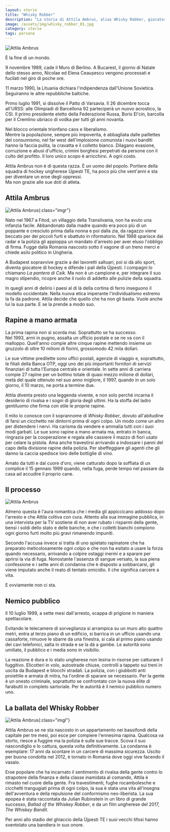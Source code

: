 ```yaml
---
layout: storie
title: "Whisky Robber"
description: "La storia di Attila Ambrus, alias Whisky Robber, giocatore di hockey e rapinatore dal cicchetto facile, eroe popolare in Ungheria dopo la fine del comunismo."
image: /assets/img/whisky_robber_01.jpg
category: storie
tags: persone
---
```

![Attila Ambrus](/assets/img/whisky_robber_01.jpg "Attila Ambrus")

È la fine di un mondo.  

9 novembre 1989, cade il Muro di Berlino. A Bucarest, il giorno di Natale dello stesso anno, Nicolae ed Elena Ceaușescu vengono processati e fucilati nel giro di poche ore.  

11 marzo 1990, la Lituania dichiara l'indipendenza dall'Unione Sovietica. Seguiranno le altre repubbliche baltiche.  

Primo luglio 1991, si dissolve il Patto di Varsavia. Il 26 dicembre tocca all'URSS: alle Olimpiadi di Barcellona 92 parteciperà un nuovo acrostico, la CSI. Il primo presidente eletto della Federazione Russa, Boris El'cin, barcolla per il Cremlino ubriaco di vodka per tutti gli anni novanta.   

Nel blocco orientale trionfano caos e liberalismo.   
Mentre la popolazione, sempre più impoverita, è abbagliata dalle paillettes del consumismo, nel far west dell'implosione comunista i nuovi banditi hanno la faccia pulita, la cravatta e il colletto bianco. Dilagano evasione, corruzione e abusi d'ufficio, crimini borghesi perpetrati da persone con il culto del profitto. Il loro unico scopo è arricchirsi. A ogni costo.  

Attila Ambrus non è di questa razza. È un uomo del popolo. Portiere della squadra di hockey ungherese Újpesti TE, ha poco più che vent'anni e sta per diventare un eroe degli oppressi.  
Ma non grazie alle sue doti di atleta.    

## Attila Ambrus
![Attila Ambrus](/assets/img/whisky_robber_01.jpeg "Attila Ambrus, portiere della Újpesti TE"){:class="imgr"}

Nato nel 1967 a Fitod, un villaggio della Transilvania, non ha avuto una infanzia facile. Abbandonato dalla madre quando era poco più di un poppante e cresciuto prima dalla nonna e poi dalla zia, da ragazzo viene beccato per dei piccoli furti e sbattuto in riformatorio. Nel 1988 sparisce dai radar e la polizia gli appioppa un mandato d'arresto per aver eluso l'obbligo di firma. Fugge dalla Romania nascosto sotto il vagone di un treno merci e chiede asilo politico in Ungheria.   

A Budapest sopravvive grazie a dei lavoretti saltuari, poi si dà allo sport, diventa giocatore di hockey e difende i pali della Újpesti. I compagni lo chiamano *La pantera di Csík*. Ma non è un campione e, per integrare il suo magro stipendio, ricopre anche il ruolo di addetto alle pulizie della squadra.  

In quegli anni di delirio i paesi al di là della cortina di ferro inseguono il modello occidentale. Nella nuova etica imperante l'individualismo estremo la fa da padrone. Attila decide che quello che ha non gli basta. Vuole anche lui la sua parte. E se la prende a modo suo.  
  
## Rapine a mano armata 
La prima rapina non si scorda mai. Soprattutto se ha successo.  
Nel 1993, armi in pugno, assalta un ufficio postale e se ne va con il malloppo. Quell'anno compie altre cinque rapine mettendo insieme un gruzzolo di oltre 10 milioni di fiorini, grossomodo 42 mila dollari.  
  
Le sue vittime predilette sono uffici postali, agenzie di viaggio e, soprattutto, le filiali della Banca OTP, oggi uno dei più importanti fornitori di servizi finanziari di tutta l'Europa centrale e orientale. In sette anni di carriera compie 27 rapine per un bottino totale di quasi mezzo milione di dollari, metà del quale ottenuto nel suo anno migliore, il 1997, quando in un solo giorno, il 10 marzo, ne porta a termine due.  

Attila diventa presto una leggenda vivente, e non solo perché incarna il desiderio di rivalsa e i sogni di gloria degli ultimi. Ha la stoffa del ladro gentiluomo che firma con stile le proprie rapine.   
  
Il mito lo conosce con il soprannome di *Whisky Robber*, dovuto all'abitudine di farsi un cicchetto nei dintorni prima di ogni colpo. Un modo come un altro per distendere i nervi. Ha carisma da vendere e ammalia tutti con i suoi modi garbati. Le sue sono rapine a mano armata ma, entrato in banca, ringrazia per la cooperazione e regala alle cassiere il mazzo di fiori usato per celare la pistola. Ama anche travestirsi arrivando a indossare i panni del capo della divisione rapine della polizia. Per sbeffeggiare gli agenti che gli danno la caccia spedisce loro delle bottiglie di vino.  

Amato da tutti e dal cuore d'oro, viene catturato dopo la soffiata di un complice il 15 gennaio 1999 quando, nella fuga, perde tempo nel passare da casa ad accudire il proprio cane.  
  
## Il processo  
![Attila Ambrus](/assets/img/whisky_robber_02.jpg "Il Whisky Robber in manette")

Almeno questa è l'aura romantica che i media gli appiccicano addosso dopo l'arresto e che Attila coltiva con cura. Attento alla sua immagine pubblica, in una intervista per la TV sostiene di non aver rubato i risparmi della gente, bensì i soldi dello stato e delle banche, e che i colletti bianchi compiono ogni giorno furti molto più gravi rimanendo impuniti.  
  
Secondo l'accusa invece si tratta di uno spietato rapinatore che ha preparato meticolosamente ogni colpo e che non ha esitato a usare la forza quando necessario, arrivando a colpire ostaggi inermi e a sparare per aprirsi la via di fuga. Nonostante l'assenza di sangue versato, la sua piena confessione e i sette anni di condanna che è disposto a sobbarcarsi, gli viene imputato anche il reato di tentato omicidio. Il che significa carcere a vita.   

E ovviamente non ci sta.  

## Nemico pubblico  
Il 10 luglio 1999, a sette mesi dall'arresto, scappa di prigione in maniera spettacolare.  
  
Evitando le telecamere di sorveglianza si arrampica su un muro alto quattro metri, entra al terzo piano di un edificio, si barrica in un ufficio usando una cassaforte, rimuove le sbarre da una finestra, si cala al primo piano usando dei cavi telefonici, salta in strada e se la dà a gambe. Le autorità sono umiliate, il pubblico e i media sono in visibilio.

La reazione è dura e lo stato ungherese non lesina in risorse per catturare il fuggitivo. Elicotteri in volo, autostrade chiuse, controlli a tappeto sui treni in uscita da Budapest e blocchi stradali. La polizia, con i giubbotti anti proiettile e armata di mitra, ha l'ordine di sparare se necessario. Per la gente è un onesto criminale, soprattutto se confrontato con la nuova élite di farabutti in completo sartoriale. Per le autorità è il nemico pubblico numero uno.  
  
## La ballata del Whisky Robber
![Attila Ambrus](/assets/img/whisky_robber_03.jpg "Attila Ambrus oggi"){:class="imgl"}

Attila Ambrus se ne sta nascosto in un appartamento nei bassifondi della capitale per tre mesi, poi esce per compiere l'ennesima rapina. Qualcosa va storto, riesce a fuggire ma la polizia è sulle sue tracce. Scova il suo nascondiglio e lo cattura, questa volta definitivamente. La condanna è esemplare: 17 anni da scontare in un carcere di massima sicurezza. Uscito per buona condotta nel 2012, è tornato in Romania dove oggi vive facendo il vasaio.  

Eroe popolare che ha incarnato il sentimento di rivalsa della gente contro lo strapotere della finanza e della classe inamidata al comando, Attila è rimasto nel cuore della gente. Fra travestimenti, fughe rocambolesche e cicchetti trangugiati prima di ogni colpo, la sua è stata una vita all'insegna dell'avventura e della repulsione del conformismo neo-liberista. La sua epopea è stata raccontata da Julian Rubinstein in un libro di grande successo, *Ballad of the Whiskey Robber*, e da un film ungherese del 2017, *The Whiskey Bandit*.  

Per anni allo stadio del ghiaccio della Újpesti TE i suoi vecchi tifosi hanno sventolato una bandiera in suo onore.  
